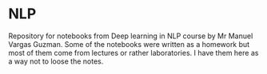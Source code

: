 # NLP
Repository for notebooks from Deep learning in NLP course by Mr Manuel Vargas Guzman.
Some of the notebooks were written as a homework but most of them come from lectures or rather laboratories.
I have them here as a way not to loose the notes. 

